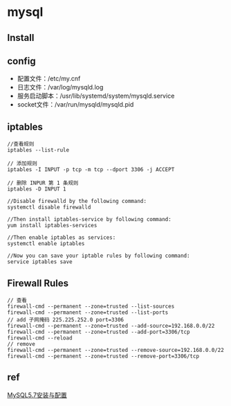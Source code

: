 # mysql

## Install


## config

- 配置文件：/etc/my.cnf
- 日志文件：/var/log/mysqld.log
- 服务启动脚本：/usr/lib/systemd/system/mysqld.service
- socket文件：/var/run/mysqld/mysqld.pid

## iptables

```
//查看规则
iptables --list-rule

// 添加规则
iptables -I INPUT -p tcp -m tcp --dport 3306 -j ACCEPT

// 删除 INPUR 第 1 条规则
iptables -D INPUT 1

//Disable firewalld by the following command:
systemctl disable firewalld

//Then install iptables-service by following command:
yum install iptables-services

//Then enable iptables as services:
systemctl enable iptables

//Now you can save your iptable rules by following command:
service iptables save
```

## Firewall Rules
```
// 查看
firewall-cmd --permanent --zone=trusted --list-sources
firewall-cmd --permanent --zone=trusted --list-ports
// add 子网掩码 225.225.252.0 port=3306
firewall-cmd --permanent --zone=trusted --add-source=192.168.0.0/22
firewall-cmd --permanent --zone=trusted --add-port=3306/tcp
firewall-cmd --reload
// remove
firewall-cmd --permanent --zone=trusted --remove-source=192.168.0.0/22
firewall-cmd --permanent --zone=trusted --remove-port=3306/tcp
```

## ref

[MySQL5.7安装与配置](http://blog.csdn.net/xyang81/article/details/51759200)


